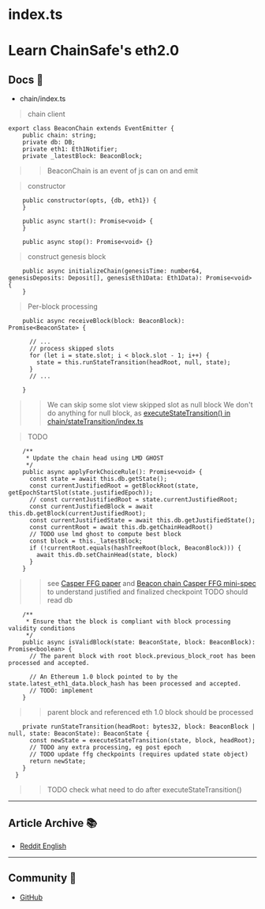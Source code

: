 # index.ts
# Learn ChainSafe's eth2.0


## Docs :memo:
- chain/index.ts    
>chain client
>
    export class BeaconChain extends EventEmitter {
        public chain: string;
        private db: DB;
        private eth1: Eth1Notifier;
        private _latestBlock: BeaconBlock;

>>BeaconChain is an event of js
can on and emit

>constructor
>
        public constructor(opts, {db, eth1}) {
        }

        public async start(): Promise<void> {
        }

        public async stop(): Promise<void> {}


>construct genesis block
    
        public async initializeChain(genesisTime: number64, genesisDeposits: Deposit[], genesisEth1Data: Eth1Data): Promise<void> {
        }
> Per-block processing

        public async receiveBlock(block: BeaconBlock): Promise<BeaconState> {
          
          // ...
          // process skipped slots
          for (let i = state.slot; i < block.slot - 1; i++) {
            state = this.runStateTransition(headRoot, null, state);
          }
          // ...
          
        }
>> We can skip some slot
>> view skipped slot as null block
>> We don't do anything for null block, as [executeStateTransition() in chain/stateTransition/index.ts]()

>TODO
>
        /**
         * Update the chain head using LMD GHOST
         */
        public async applyForkChoiceRule(): Promise<void> {
          const state = await this.db.getState();
          const currentJustifiedRoot = getBlockRoot(state, getEpochStartSlot(state.justifiedEpoch));
          // const currentJustifiedRoot = state.currentJustifiedRoot;
          const currentJustifiedBlock = await this.db.getBlock(currentJustifiedRoot);
          const currentJustifiedState = await this.db.getJustifiedState();
          const currentRoot = await this.db.getChainHeadRoot()
          // TODO use lmd ghost to compute best block
          const block = this._latestBlock;
          if (!currentRoot.equals(hashTreeRoot(block, BeaconBlock))) {
            await this.db.setChainHead(state, block)
          }
        }
>>  see [Casper FFG paper](https://arxiv.org/abs/1710.09437) 
and [Beacon chain Casper FFG mini-spec](https://ethresear.ch/t/beacon-chain-casper-ffg-rpj-mini-spec/2760) to understand justified and finalized checkpoint
TODO should read db

        /**
         * Ensure that the block is compliant with block processing validity conditions
         */
        public async isValidBlock(state: BeaconState, block: BeaconBlock): Promise<boolean> {
          // The parent block with root block.previous_block_root has been processed and accepted.
          
          // An Ethereum 1.0 block pointed to by the state.latest_eth1_data.block_hash has been processed and accepted.
          // TODO: implement
        }
>> parent block and referenced eth 1.0 block should be processed

        private runStateTransition(headRoot: bytes32, block: BeaconBlock | null, state: BeaconState): BeaconState {
          const newState = executeStateTransition(state, block, headRoot);
          // TODO any extra processing, eg post epoch
          // TODO update ffg checkpoints (requires updated state object)
          return newState;
        }
      }
      
>> TODO check what need to do after executeStateTransition()    


---

## Article Archive :books:
- [Reddit English](http://bit.ly/2mOJPu7)

---

## Community :beers:
- [GitHub](http://bit.ly/2AWWzkD)
